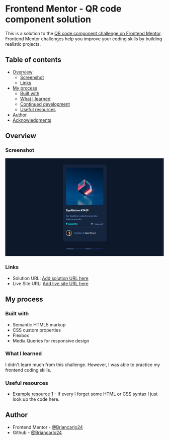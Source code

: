 # Frontend Mentor - QR code component solution

This is a solution to the [QR code component challenge on Frontend Mentor](https://www.frontendmentor.io/challenges/nft-preview-card-component-SbdUL_w0U). Frontend Mentor challenges help you improve your coding skills by building realistic projects.

## Table of contents

- [Overview](#overview)
  - [Screenshot](#screenshot)
  - [Links](#links)
- [My process](#my-process)
  - [Built with](#built-with)
  - [What I learned](#what-i-learned)
  - [Continued development](#continued-development)
  - [Useful resources](#useful-resources)
- [Author](#author)
- [Acknowledgments](#acknowledgments)

## Overview

### Screenshot

![](./images/Screenshot.jpg)

### Links

- Solution URL: [Add solution URL here](https://github.com/Briancarlo24/NFT-preview-card-component.git)
- Live Site URL: [Add live site URL here](https://briancarlo24.github.io/NFT-preview-card-component/)

## My process

### Built with

- Semantic HTML5 markup
- CSS custom properties
- Flexbox
- Media Queries for responsive design

### What I learned

I didn't learn much from this challenge. However, I was able to practice my frontend coding skills.

### Useful resources

- [Example resource 1](https://www.w3schools.com/) - If every I forget some HTML or CSS syntax I just look up the code here.

## Author

- Frontend Mentor - [@Briancarlo24](https://www.frontendmentor.io/profile/Briancarlo24)
- Github - [@Briancarlo24](https://github.com/Briancarlo24)
